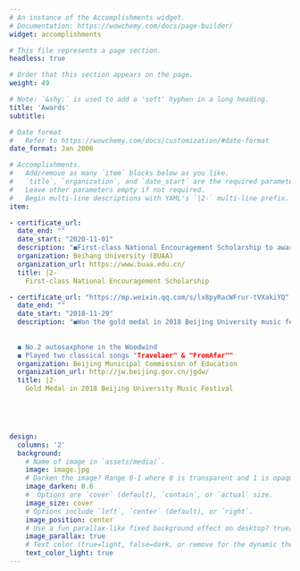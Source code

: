 ```yaml
---
# An instance of the Accomplishments widget.
# Documentation: https://wowchemy.com/docs/page-builder/
widget: accomplishments

# This file represents a page section.
headless: true

# Order that this section appears on the page.
weight: 49

# Note: `&shy;` is used to add a 'soft' hyphen in a long heading.
title: 'Awards'
subtitle:

# Date format
#   Refer to https://wowchemy.com/docs/customization/#date-format
date_format: Jan 2006

# Accomplishments.
#   Add/remove as many `item` blocks below as you like.
#   `title`, `organization`, and `date_start` are the required parameters.
#   Leave other parameters empty if not required.
#   Begin multi-line descriptions with YAML's `|2-` multi-line prefix.
item:

- certificate_url: 
  date_end: ""
  date_start: "2020-11-01"
  description: "◼First-class National Encouragement Scholarship to award students with excellent academic"
  organization: Beihang University (BUAA)
  organization_url: https://www.buaa.edu.cn/
  title: |2-
    First-class National Encouragement Scholarship

- certificate_url: "https://mp.weixin.qq.com/s/lx8pyRacWFrur-tVXakiYQ" 
  date_end: ""
  date_start: "2018-11-29"
  description: "◼Won the gold medal in 2018 Beijing University music festival with Beihang Marching Band Saxphone group
    
  
  ◼ No.2 autosaxphone in the Woodwind 
  ◼ Played two classical songs "Travelaer" & "FromAfar""
  organization: Beijing Municipal Commission of Education
  organization_url: http://jw.beijing.gov.cn/jgdw/
  title: |2-
    Gold Medal in 2018 Beijing University Music Festival 
 




design:
  columns: '2' 
  background:
    # Name of image in `assets/media/`.
    image: image.jpg
    # Darken the image? Range 0-1 where 0 is transparent and 1 is opaque.
    image_darken: 0.6
    #  Options are `cover` (default), `contain`, or `actual` size.
    image_size: cover
    # Options include `left`, `center` (default), or `right`.
    image_position: center
    # Use a fun parallax-like fixed background effect on desktop? true/false
    image_parallax: true
    # Text color (true=light, false=dark, or remove for the dynamic theme color).
    text_color_light: true
---
```

